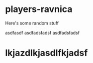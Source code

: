 # players-ravnica

Here's some random stuff


asdfasdf
asdfadsfadsf
asdfadsfadsf


# lkjazdlkjasdlfkjadsf

